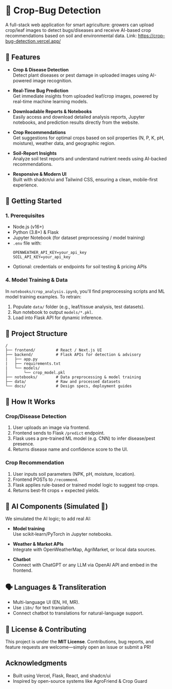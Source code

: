 # 🌾 Crop-Bug Detection

A full-stack web application for smart agriculture: growers can upload crop/leaf images to detect bugs/diseases and receive AI-based crop recommendations based on soil and environmental data.
Link: https://crop-bug-detection.vercel.app/

## 🚀 Features

- **Crop & Disease Detection**  
  Detect plant diseases or pest damage in uploaded images using AI-powered image recognition.

- **Real-Time Bug Prediction**  
  Get immediate insights from uploaded leaf/crop images, powered by real-time machine learning models.

- **Downloadable Reports & Notebooks**  
  Easily access and download detailed analysis reports, Jupyter notebooks, and prediction results directly from the website.

- **Crop Recommendations**  
  Get suggestions for optimal crops based on soil properties (N, P, K, pH, moisture), weather data, and geographic region.

- **Soil-Report Insights**  
  Analyze soil test reports and understand nutrient needs using AI-backed recommendations.

- **Responsive & Modern UI**  
  Built with shadcn/ui and Tailwind CSS, ensuring a clean, mobile-first experience.

## 🎯 Getting Started

### 1. Prerequisites

- Node.js (v16+)
- Python (3.8+) & Flask
- Jupyter Notebook (for dataset preprocessing / model training)
- `.env` file with:
  ```
  OPENWEATHER_API_KEY=your_api_key
  SOIL_API_KEY=your_api_key
  ```
- Optional: credentials or endpoints for soil testing & pricing APIs


### 4. Model Training & Data

In `notebooks/crop_analysis.ipynb`, you'll find preprocessing scripts and ML model training examples. To retrain:

1. Populate `data/` folder (e.g., leaf/tissue analysis, test datasets).
2. Run notebook to output `models/*.pkl`.
3. Load into Flask API for dynamic inference.

## 🧱 Project Structure

```
/
├── frontend/         # React / Next.js UI
├── backend/          # Flask APIs for detection & advisory
|   ├── app.py
|   ├── requirements.txt
|   └── models/
│       └── crop_model.pkl
├── notebooks/        # Data preprocessing & model training
├── data/             # Raw and processed datasets
└── docs/             # Design specs, deployment guides
```

## 🔧 How It Works

### Crop/Disease Detection

1. User uploads an image via frontend.
2. Frontend sends to Flask `/predict` endpoint.
3. Flask uses a pre-trained ML model (e.g. CNN) to infer disease/pest presence.
4. Returns disease name and confidence score to the UI.

### Crop Recommendation

1. User inputs soil parameters (NPK, pH, moisture, location).
2. Frontend POSTs to `/recommend`.
3. Flask applies rule-based or trained model logic to suggest top crops.
4. Returns best-fit crops + expected yields.

## 🧠 AI Components (Simulated 🔧)

We simulated the AI logic; to add real AI:

- **Model training**  
  Use scikit‑learn/PyTorch in Jupyter notebooks.

- **Weather & Market APIs**  
  Integrate with OpenWeatherMap, AgriMarket, or local data sources.

- **Chatbot**  
  Connect with ChatGPT or any LLM via OpenAI API and embed in the frontend.

## 🗣 Languages & Transliteration

- Multi-language UI (EN, HI, MR).  
- Use `i18n/` for text translation.  
- Connect chatbot to translations for natural-language support.

## 📄 License & Contributing

This project is under the **MIT License**. Contributions, bug reports, and feature requests are welcome—simply open an issue or submit a PR!

##  Acknowledgments

- Built using Vercel, Flask, React, and shadcn/ui  
- Inspired by open-source systems like AgroFriend & Crop Guard



